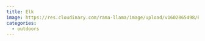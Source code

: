```yaml
---
title: Elk
image: https://res.cloudinary.com/rama-llama/image/upload/v1602865498/Bull_Elk_coxkwb.jpg
categories:
  - outdoors
---
```

